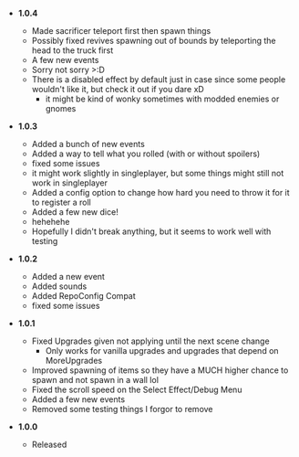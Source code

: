- **1.0.4**
    - Made sacrificer teleport first then spawn things
    - Possibly fixed revives spawning out of bounds by teleporting the head to the truck first
    - A few new events
    - Sorry not sorry >:D
    - There is a disabled effect by default just in case since some people wouldn't like it, but check it out if you dare xD
      - it might be kind of wonky sometimes with modded enemies or gnomes
  
- **1.0.3**
    - Added a bunch of new events
    - Added a way to tell what you rolled (with or without spoilers)
    - fixed some issues 
    - it might work slightly in singleplayer, but some things might still not work in singleplayer
    - Added a config option to change how hard you need to throw it for it to register a roll
    - Added a few new dice!
    - hehehehe
    - Hopefully I didn't break anything, but it seems to work well with testing 

- **1.0.2**
    - Added a new event
    - Added sounds
    - Added RepoConfig Compat
    - fixed some issues
  
- **1.0.1**
    - Fixed Upgrades given not applying until the next scene change
      - Only works for vanilla upgrades and upgrades that depend on MoreUpgrades
    - Improved spawning of items so they have a MUCH higher chance to spawn and not spawn in a wall lol
    - Fixed the scroll speed on the Select Effect/Debug Menu
    - Added a few new events
    - Removed some testing things I forgor to remove

- **1.0.0**
    - Released

